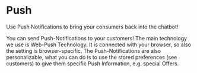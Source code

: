 # Push
Use Push Notifications to bring your consumers back into the chatbot!

You can send Push-Notifications to your customers! The main technology we use is Web-Push Technology. It is connected with your browser, so also the setting is browser-specific. The Push-Notifications are also personalizable, what you can do is to use the stored preferences (see customers) to give them specific Push Information, e.g. special Offers.
